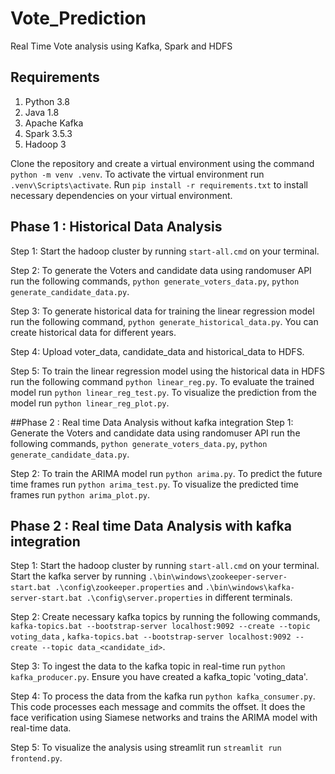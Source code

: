 ﻿# Vote_Prediction

Real Time Vote analysis using Kafka, Spark and HDFS

## Requirements
1. Python 3.8
2. Java 1.8
3. Apache Kafka
4. Spark 3.5.3
5. Hadoop 3

Clone the repository and create a virtual environment using the command ```python -m venv .venv```. To activate the virtual environment run ```.venv\Scripts\activate```. Run ```pip install -r requirements.txt``` to install necessary dependencies on your virtual environment.

## Phase 1 : Historical Data Analysis
Step 1: Start the hadoop cluster by running ```start-all.cmd``` on your terminal. 

Step 2: To generate the Voters and candidate data using randomuser API run the following commands, ```python generate_voters_data.py```, ```python generate_candidate_data.py```.

Step 3: To generate historical data for training the linear regression model run the following command, ```python generate_historical_data.py```. You can create historical data for different years.

Step 4: Upload voter_data, candidate_data and historical_data to HDFS.

Step 5: To train the linear regression model using the historical data in HDFS run the following command ```python linear_reg.py```. To evaluate the trained model run ```python linear_reg_test.py```. To visualize the prediction from the model run ```python linear_reg_plot.py```.

##Phase 2 : Real time Data Analysis without kafka integration
Step 1: Generate the Voters and candidate data using randomuser API run the following commands, ```python generate_voters_data.py```, ```python generate_candidate_data.py```.

Step 2: To train the ARIMA model run ```python arima.py```. To predict the future time frames run ```python arima_test.py```. To visualize the predicted time frames run ```python arima_plot.py```.

## Phase 2 : Real time Data Analysis with kafka integration
Step 1: Start the hadoop cluster by running ```start-all.cmd``` on your terminal. Start the kafka server by running ```.\bin\windows\zookeeper-server-start.bat .\config\zookeeper.properties``` and ```.\bin\windows\kafka-server-start.bat .\config\server.properties``` in different terminals.

Step 2: Create necessary kafka topics by running the following commands, ```kafka-topics.bat --bootstrap-server localhost:9092 --create --topic voting_data``` , ```kafka-topics.bat --bootstrap-server localhost:9092 --create --topic data_<candidate_id>```.

Step 3: To ingest the data to the kafka topic in real-time run ```python kafka_producer.py```. Ensure you have created a kafka_topic 'voting_data'.

Step 4: To process the data from the kafka run ```python kafka_consumer.py```. This code processes each message and commits the offset. It does the face verification using Siamese networks and trains the ARIMA model with real-time data.

Step 5: To visualize the analysis using streamlit run ```streamlit run frontend.py```.
